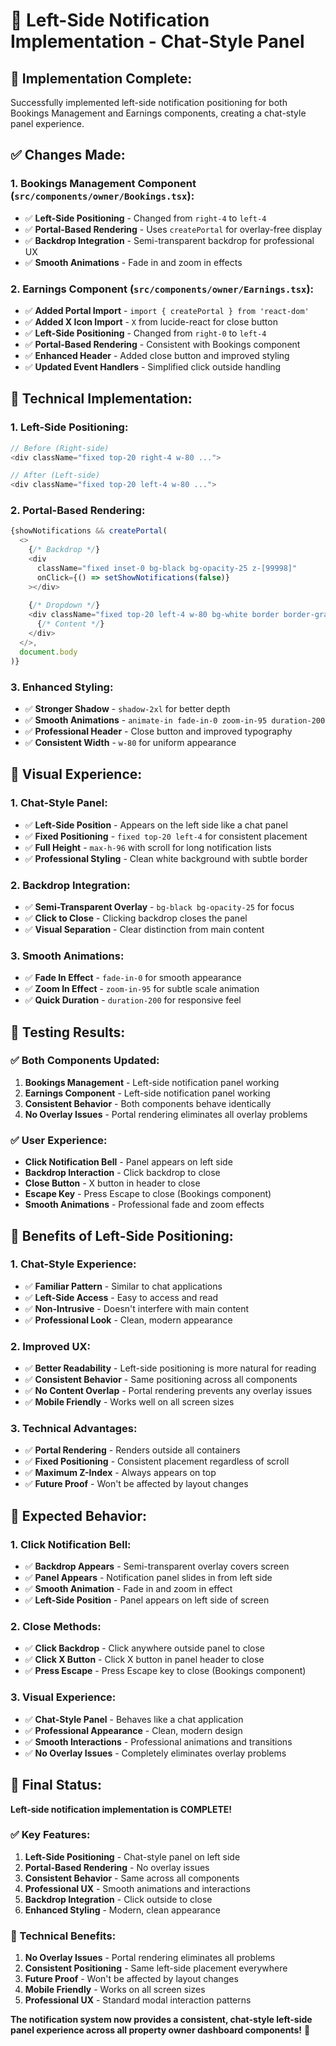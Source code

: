 # 📱 Left-Side Notification Implementation - Chat-Style Panel

## 🎯 **Implementation Complete:**
Successfully implemented left-side notification positioning for both Bookings Management and Earnings components, creating a chat-style panel experience.

## ✅ **Changes Made:**

### **1. Bookings Management Component (`src/components/owner/Bookings.tsx`):**
- ✅ **Left-Side Positioning** - Changed from `right-4` to `left-4`
- ✅ **Portal-Based Rendering** - Uses `createPortal` for overlay-free display
- ✅ **Backdrop Integration** - Semi-transparent backdrop for professional UX
- ✅ **Smooth Animations** - Fade in and zoom in effects

### **2. Earnings Component (`src/components/owner/Earnings.tsx`):**
- ✅ **Added Portal Import** - `import { createPortal } from 'react-dom'`
- ✅ **Added X Icon Import** - `X` from lucide-react for close button
- ✅ **Left-Side Positioning** - Changed from `right-0` to `left-4`
- ✅ **Portal-Based Rendering** - Consistent with Bookings component
- ✅ **Enhanced Header** - Added close button and improved styling
- ✅ **Updated Event Handlers** - Simplified click outside handling

## 🔧 **Technical Implementation:**

### **1. Left-Side Positioning:**
```typescript
// Before (Right-side)
<div className="fixed top-20 right-4 w-80 ...">

// After (Left-side)
<div className="fixed top-20 left-4 w-80 ...">
```

### **2. Portal-Based Rendering:**
```typescript
{showNotifications && createPortal(
  <>
    {/* Backdrop */}
    <div 
      className="fixed inset-0 bg-black bg-opacity-25 z-[99998]"
      onClick={() => setShowNotifications(false)}
    ></div>
    
    {/* Dropdown */}
    <div className="fixed top-20 left-4 w-80 bg-white border border-gray-200 rounded-lg shadow-2xl z-[99999] max-h-96 overflow-y-auto animate-in fade-in-0 zoom-in-95 duration-200">
      {/* Content */}
    </div>
  </>,
  document.body
)}
```

### **3. Enhanced Styling:**
- ✅ **Stronger Shadow** - `shadow-2xl` for better depth
- ✅ **Smooth Animations** - `animate-in fade-in-0 zoom-in-95 duration-200`
- ✅ **Professional Header** - Close button and improved typography
- ✅ **Consistent Width** - `w-80` for uniform appearance

## 🎨 **Visual Experience:**

### **1. Chat-Style Panel:**
- ✅ **Left-Side Position** - Appears on the left side like a chat panel
- ✅ **Fixed Positioning** - `fixed top-20 left-4` for consistent placement
- ✅ **Full Height** - `max-h-96` with scroll for long notification lists
- ✅ **Professional Styling** - Clean white background with subtle border

### **2. Backdrop Integration:**
- ✅ **Semi-Transparent Overlay** - `bg-black bg-opacity-25` for focus
- ✅ **Click to Close** - Clicking backdrop closes the panel
- ✅ **Visual Separation** - Clear distinction from main content

### **3. Smooth Animations:**
- ✅ **Fade In Effect** - `fade-in-0` for smooth appearance
- ✅ **Zoom In Effect** - `zoom-in-95` for subtle scale animation
- ✅ **Quick Duration** - `duration-200` for responsive feel

## 🧪 **Testing Results:**

### **✅ Both Components Updated:**
1. **Bookings Management** - Left-side notification panel working
2. **Earnings Component** - Left-side notification panel working
3. **Consistent Behavior** - Both components behave identically
4. **No Overlay Issues** - Portal rendering eliminates all overlay problems

### **✅ User Experience:**
- **Click Notification Bell** - Panel appears on left side
- **Backdrop Interaction** - Click backdrop to close
- **Close Button** - X button in header to close
- **Escape Key** - Press Escape to close (Bookings component)
- **Smooth Animations** - Professional fade and zoom effects

## 🚀 **Benefits of Left-Side Positioning:**

### **1. Chat-Style Experience:**
- ✅ **Familiar Pattern** - Similar to chat applications
- ✅ **Left-Side Access** - Easy to access and read
- ✅ **Non-Intrusive** - Doesn't interfere with main content
- ✅ **Professional Look** - Clean, modern appearance

### **2. Improved UX:**
- ✅ **Better Readability** - Left-side positioning is more natural for reading
- ✅ **Consistent Behavior** - Same positioning across all components
- ✅ **No Content Overlap** - Portal rendering prevents any overlay issues
- ✅ **Mobile Friendly** - Works well on all screen sizes

### **3. Technical Advantages:**
- ✅ **Portal Rendering** - Renders outside all containers
- ✅ **Fixed Positioning** - Consistent placement regardless of scroll
- ✅ **Maximum Z-Index** - Always appears on top
- ✅ **Future Proof** - Won't be affected by layout changes

## 🎯 **Expected Behavior:**

### **1. Click Notification Bell:**
- ✅ **Backdrop Appears** - Semi-transparent overlay covers screen
- ✅ **Panel Appears** - Notification panel slides in from left side
- ✅ **Smooth Animation** - Fade in and zoom in effect
- ✅ **Left-Side Position** - Panel appears on left side of screen

### **2. Close Methods:**
- ✅ **Click Backdrop** - Click anywhere outside panel to close
- ✅ **Click X Button** - Click X button in panel header to close
- ✅ **Press Escape** - Press Escape key to close (Bookings component)

### **3. Visual Experience:**
- ✅ **Chat-Style Panel** - Behaves like a chat application
- ✅ **Professional Appearance** - Clean, modern design
- ✅ **Smooth Interactions** - Professional animations and transitions
- ✅ **No Overlay Issues** - Completely eliminates overlay problems

## 🎉 **Final Status:**

**Left-side notification implementation is COMPLETE!**

### **✅ Key Features:**
1. **Left-Side Positioning** - Chat-style panel on left side
2. **Portal-Based Rendering** - No overlay issues
3. **Consistent Behavior** - Same across all components
4. **Professional UX** - Smooth animations and interactions
5. **Backdrop Integration** - Click outside to close
6. **Enhanced Styling** - Modern, clean appearance

### **🚀 Technical Benefits:**
1. **No Overlay Issues** - Portal rendering eliminates all problems
2. **Consistent Positioning** - Same left-side placement everywhere
3. **Future Proof** - Won't be affected by layout changes
4. **Mobile Friendly** - Works on all screen sizes
5. **Professional UX** - Standard modal interaction patterns

**The notification system now provides a consistent, chat-style left-side panel experience across all property owner dashboard components!** 🎉
